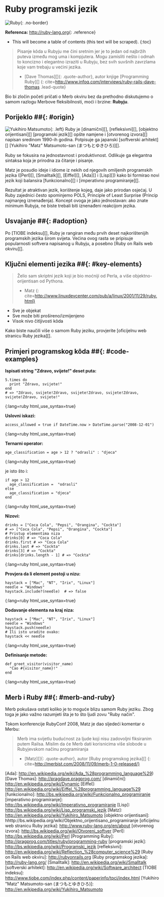 # Ruby programski jezik

![Ruby](/images/ruby-header.gif){: .no-border}

**Referenca:** <http://ruby-lang.org>{: .reference}

* This will become a table of contents (this text will be scraped).
{:toc}

> Pisanje kôda u Rubyju me čini sretnim jer je to jedan od najbržih puteva
> između mog uma i kompjutera.
> Mogu zamisliti nešto i odmah to koncizno i elegantno izraziti u
> Rubyju, bez svih suvšnih zavrzlama koje vam trebaju u većini jezika.
> - [Dave Thomas][]{: .quote-author}, autor knjige [Programming Ruby][]
{: cite=http://www.infoq.com/interviews/ruby-rails-dave-thomas .lead-quote}

Bio bi zločin početi pričati o Merb okviru bez da prethodno diskutujemo o samom
razlogu Merbove fleksibilnosti, moći i brzine: **Rubyju**.

## Porijeklo ##{: #origin}
![Yukihiro Matsumoto](/images/Yukihiro_Matsumoto.jpg){: .left}
Ruby je [dinamični][], [refleksivni][], [objektno orijentisani][]
[programski jezik][] opšte namjene i [otvorenog izvora][] napisan sredinom
1990-ih godina.
Potpisuje ga japanski [softverski arhitekt][]
[Yukihiro "Matz" Matsumoto-san (まつもとゆきひろ)][].

Ruby se fokusira na jednostavnost i produktivnost. Odlikuje ga elegantna
sintaksa koja je prirodna za čitanje i pisanje.

Matz je posudio ideje i idiome iz nekih od njegovih omiljenih programskih
jezika ([Perl][], [Smalltalk][], [Eiffel][], [Ada][] i [Lisp][]) kako bi
formirao novi jezik koji balansira [funkcionalno][] i
[imperativno programiranje][].

Rezultat je atraktivan jezik, korištenje kojeg, daje jako prirodan osjećaj.
U Ruby zajednici često spominjemo POLS, Principle of Least Surprise (Princip
najmanjeg iznenađenja).
Koncept ovoga je jako jednostavan: ako znate minimum Rubyja, ne biste trebali
biti iznenađeni reakcijom jezika.

## Usvajanje ##{: #adoption}
Po [TIOBE indeksu][], Ruby je rangiran među prvih deset najkorištenijih
programskih jezika širom svijeta.
Većina ovog rasta se pripisuje popularnosti softvera napisanog u Rubyju, a
posebno [Ruby on Rails web okviru][].

## Ključni elementi jezika ##{: #key-elements}

> Želio sam skriptni jezik koji je bio moćniji od Perla, a više
> objektno-orijentisan od Pythona.
> - Matz
{: cite=http://www.linuxdevcenter.com/pub/a/linux/2001/11/29/ruby.html}

* Sve je objekat
* Sve može biti prošireno/izmijenjeno
* Visok nivo čitljivosti kôda

Kako biste naučili više o samom Ruby jeziku, provjerite
[oficijelnu web stranicu Ruby jezika][].

## Primjeri programskog kôda ##{: #code-examples}

**Ispisati string "Zdravo, svijete!" deset puta:**

    5.times do
      print "Zdravo, svijete!"
    end
    # => "Zdravo, svijete!Zdravo, svijete!Zdravo, svijete!Zdravo, svijete!Zdravo, svijete!"
{:lang=ruby html_use_syntax=true}

**Uslovni iskazi:**

    access_allowed = true if DateTime.now > DateTime.parse("2008-12-01")
{:lang=ruby html_use_syntax=true}

**Ternarni operator:**

    age_classification = age > 12 ? "odrasli" : "djeca"
{:lang=ruby html_use_syntax=true}

je isto što i:

    if age > 12
      age_classification =  "odrasli"
    else
      age_classification = "djeca"
    end
{:lang=ruby html_use_syntax=true}

**Nizovi:**

    drinks = ["Coca Cola", "Pepsi", "Orangina", "Cockta"]
    # => ["Coca Cola", "Pepsi", "Orangina", "Cockta"]
    # Pristup elementima niza
    drinks[0] # => "Coca Cola"
    drinks.first # => "Coca Cola"
    drinks.last # => "Cockta"
    drinks[3] # => "Cockta"
    drinks[drinks.length - 1] # => "Cockta"
{:lang=ruby html_use_syntax=true}


**Provjera da li element postoji u nizu:**

    haystack = ["Mac", "NT", "Irix", "Linux"]
    needle = "Windows"
    haystack.include?(needle)  # => false
{:lang=ruby html_use_syntax=true}

**Dodavanje elementa na kraj niza:**

    haystack = ["Mac", "NT", "Irix", "Linux"]
    needle = "Windows"
    haystack.push(needle)
    # Ili isto uradite ovako:
    haystack << needle
{:lang=ruby html_use_syntax=true}

**Definisanje metode:**

    def greet_visitor(visitor_name)
      "Ćao #{visitor_name}!"
    end
{:lang=ruby html_use_syntax=true}

## Merb i Ruby ##{: #merb-and-ruby}

Merb pokušava ostati koliko je to moguće blizu samom Ruby jeziku.
Zbog toga je jako važno razumjeti šta je to što ljudi zovu "Ruby način".

Tokom konferencije RubyConf 2008, Matz je dao sljedeći komentar o Merbu:

> Merb ima svijetlu budućnost za ljude koji nisu zadovoljni fiksiranim putem
> Railsa.
> Mislim da će Merb dati korisnicima više slobode u Rubyjevskom načinu
> programiranja
> - [Matz][]{: .quote-author}, autor [Ruby programskog jezika][]
{: cite=http://merbist.com/2008/11/09/merb-1-0-released/}

[Ada]:                  http://en.wikipedia.org/wiki/Ada_%28programming_language%29)
[Dave Thomas]:          http://pragdave.pragprog.com/
[dinamični]:            http://en.wikipedia.org/wiki/Dynamic
[Eiffel]:               http://en.wikipedia.org/wiki/Eiffel_%28programming_language%29
[funkcionalno]:         http://bs.wikipedia.org/wiki/Funkcionalno_programiranje
[imperativno programiranje]: http://bs.wikipedia.org/wiki/Imperativno_programiranje
[Lisp]:                 http://bs.wikipedia.org/wiki/Lisp_programski_jezik
[Matz]:                 http://en.wikipedia.org/wiki/Yukihiro_Matsumoto
[objektno orijentisani]: hhttp://bs.wikipedia.org/wiki/Objektno_orijentisano_programiranje
[oficijelnu web stranicu Ruby jezika]: http://www.ruby-lang.org/en/about
[otvorenog izvora]:     http://bs.wikipedia.org/wiki/Otvoreni_softver
[Perl]:                 http://bs.wikipedia.org/wiki/Perl
[Programming Ruby]:     http://pragprog.com/titles/ruby/programming-ruby
[programski jezik]:     http://bs.wikipedia.org/wiki/Programski_jezik
[refleksivni]:          http://en.wikipedia.org/wiki/Reflection_%28computer_science%29
[Ruby on Rails web okviru]: http://rubyonrails.org
[Ruby programskog jezika]:  http://ruby-lang.org/
[Smalltalk]:            http://en.wikipedia.org/wiki/Smalltalk
[softverski arhitekt]:  http://en.wikipedia.org/wiki/Software_architect
[TIOBE indeksu]:        http://www.tiobe.com/index.php/content/paperinfo/tpci/index.html
[Yukihiro "Matz" Matsumoto-san (まつもとゆきひろ)]: http://en.wikipedia.org/wiki/Yukihiro_Matsumoto

